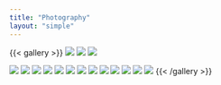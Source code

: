 ```yaml
---
title: "Photography"
layout: "simple"
---
```


<!--
<div style="border: 1px solid #ccc; border-radius: 5px; display: inline-block; margin: 5px; overflow: hidden; width: 400px;height: 400px;">
  <img src="IMG_0824.JPG" alt="Lyon" style="width: 100%;">
  <div style="padding: 0px;">
    <h3>Gibraltar</h3>
    <p>Giant Murals bring the imagination to the reality.</p>
  </div>
</div>

<div style="border: 1px solid #ccc; border-radius: 5px; display: inline-block; margin: 5px; overflow: hidden; width: 400px;height: 400px;">
  <img src="seagull.jpg" alt="Lyon" style="width: 100%;">
  <div style="padding: 0px;">
    <h3>Portobello Beach, Edinburgh</h3>
    <p>Giant Murals bring the imagination to the reality.</p>
  </div>
</div>

<div style="border: 1px solid #ccc; border-radius: 5px; display: inline-block; margin: 5px; overflow: hidden; width: 400px;height: 400px;">
  <img src="Aleng.jpg" alt="Lyon" style="width: 100%;">
  <div style="padding: 0px;">
    <h3>Danboard</h3>
    <p>Taken in Xiamen.</p>
  </div>
</div>

<div style="border: 1px solid #ccc; border-radius: 5px; display: inline-block; margin: 5px; overflow: hidden; width: 400px;height: 400px;">
  <img src="Aleng2.jpg" alt="Lyon" style="width: 100%;">
  <div style="padding: 0px;">
    <h3>Danboard</h3>
    <p>Taken in Xiamen.</p>
  </div>
</div>

<div style="border: 1px solid #ccc; border-radius: 5px; display: inline-block; margin: 5px; overflow: hidden; width: 400px;height: 400px;">
  <img src="Guitar.jpg" alt="Lyon" style="width: 100%;">
  <div style="padding: 0px;">
    <h3>Taken in Vancouver.</h3>
    <p></p>
  </div>
</div>

<div style="border: 1px solid #ccc; border-radius: 5px; display: inline-block; margin: 5px; overflow: hidden; width: 400px;height: 400px;">
  <img src="Skateboard.jpg" alt="Lyon" style="width: 100%;">
  <div style="padding: 0px;">
    <h3>Taken in Shenzhen, China</h3>
    <p>Taken in Xiamen</p>
  </div>
</div>

<div style="border: 1px solid #ccc; border-radius: 5px; display: inline-block; margin: 5px; overflow: hidden; width: 400px;height: 400px;">
  <img src="NorthBerwick.jpg" alt="Lyon" style="width: 100%;">
  <div style="padding: 0px;">
    <h3>North Berwick, Edinburgh</h3>
    <p></p>
  </div>
</div>

<div style="border: 1px solid #ccc; border-radius: 5px; display: inline-block; margin: 5px; overflow: hidden; width: 400px;height: 400px;">
  <img src="shadow.jpg" alt="Lyon" style="width: 100%;">
  <div style="padding: 0px;">
    <h3>Shadow</h3>
    <p></p>
  </div>
</div>

<div style="border: 1px solid #ccc; border-radius: 5px; display: inline-block; margin: 5px; overflow: hidden; width: 400px;height: 400px;">
  <img src="Sunset.jpg" alt="Lyon" style="width: 100%;">
  <div style="padding: 0px;">
    <h3>Sunset</h3>
    <p>Taken in Xiamen</p>
  </div>
</div>

<div style="border: 1px solid #ccc; border-radius: 5px; display: inline-block; margin: 5px; overflow: hidden; width: 400px;height: 400px;">
  <img src="Tokyo.jpg" alt="Lyon" style="width: 100%;">
  <div style="padding: 0px;">
    <h3>Tokyo SkyTree, Japan</h3>
    <p>Taken in Xiamen</p>
  </div>
</div>
-->


{{< gallery >}}
  <img src="Aleng.jpg" class="grid-w33" />
  <img src="Aleng2.jpg" class="grid-w33" />
  <img src="Guitar.jpg" class="grid-w33" />
  <!-- <img src="IMG_0824.jpg" class="grid-w33" /> -->
  <img src="NorthBerwick.jpg" class="grid-w33" />
  <img src="seagull.jpg" class="grid-w33" />
  <img src="Shadow.jpg" class="grid-w33" />
  <img src="Skateboard.jpg" class="grid-w33" />
  <img src="Sunset.jpg" class="grid-w33" />
  <img src="Tokyo.jpg" class="grid-w33" />
  <img src="iceland.jpg" class="grid-w33" />
  <img src="red.jpg" class="grid-w33" />
  <img src="seagull2.jpg" class="grid-w33" />
  <img src="MeInIceland.jpg" class="grid-w33" />
  <img src="lonely.jpg" class="grid-w33" />
  <img src="greece.jpg" class="grid-w33" />
  <img src="light.jpg" class="grid-w33" />
{{< /gallery >}}
